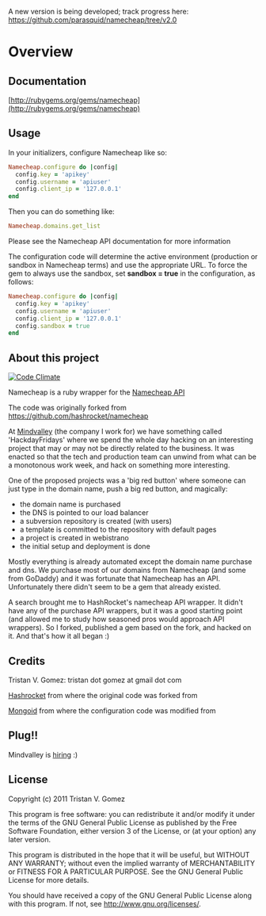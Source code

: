 A new version is being developed; track progress here: <https://github.com/parasquid/namecheap/tree/v2.0>

Overview
========

Documentation
-----

[http://rubygems.org/gems/namecheap](http://rubygems.org/gems/namecheap)

Usage
-----

In your initializers, configure Namecheap like so:

```ruby
Namecheap.configure do |config|
  config.key = 'apikey'
  config.username = 'apiuser'
  config.client_ip = '127.0.0.1'
end
```

Then you can do something like:

```ruby
Namecheap.domains.get_list
```

Please see the Namecheap API documentation for more information

The configuration code will determine the active environment (production
or sandbox in Namecheap terms) and use the appropriate URL.
To force the gem to always use the sandbox, set **sandbox = true** in
the configuration, as follows:

```ruby
Namecheap.configure do |config|
  config.key = 'apikey'
  config.username = 'apiuser'
  config.client_ip = '127.0.0.1'
  config.sandbox = true
end
```

About this project
-------------

[![Code Climate](https://codeclimate.com/github/parasquid/namecheap/badges/gpa.svg)](https://codeclimate.com/github/parasquid/namecheap)

Namecheap is a ruby wrapper for the [Namecheap API](http://developer.namecheap.com/docs/doku.php?id=api-reference:index)

The code was originally forked from https://github.com/hashrocket/namecheap

At [Mindvalley](http://www.mindvalley.com) (the company I work for) we have something
called 'HackdayFridays' where we spend the whole day hacking on an interesting
project that may or may not be directly related to the business. It was enacted
so that the tech and production team can unwind from what can be a monotonous
work week, and hack on something more interesting.

One of the proposed projects was a 'big red button' where someone can just type
in the domain name, push a big red button, and magically:

* the domain name is purchased
* the DNS is pointed to our load balancer
* a subversion repository is created (with users)
* a template is committed to the repository with default pages
* a project is created in webistrano
* the initial setup and deployment is done

Mostly everything is already automated except the domain name purchase and dns.
We purchase most of our domains from Namecheap (and some from GoDaddy) and it was
fortunate that Namecheap has an API. Unfortunately there didn't seem to be a gem
that already existed.

A search brought me to HashRocket's namecheap API wrapper. It didn't have any of
the purchase API wrappers, but it was a good starting point (and allowed me to
study how seasoned pros would approach API wrappers). So I forked, published a
gem based on the fork, and hacked on it. And that's how it all began :)

Credits
-------

Tristan V. Gomez: tristan dot gomez at gmail dot com

[Hashrocket](http://www.hashrocket.com/) from where the original code was forked from

[Mongoid](http://www.mongoid.org) from where the configuration code was modified from


Plug!!
------

Mindvalley is [hiring](http://www.mindvalley.com/careers) :)

License
-------

Copyright (c) 2011 Tristan V. Gomez

This program is free software: you can redistribute it and/or modify
it under the terms of the GNU General Public License as published by
the Free Software Foundation, either version 3 of the License, or
(at your option) any later version.

This program is distributed in the hope that it will be useful,
but WITHOUT ANY WARRANTY; without even the implied warranty of
MERCHANTABILITY or FITNESS FOR A PARTICULAR PURPOSE.  See the
GNU General Public License for more details.

You should have received a copy of the GNU General Public License
along with this program.  If not, see <http://www.gnu.org/licenses/>.
